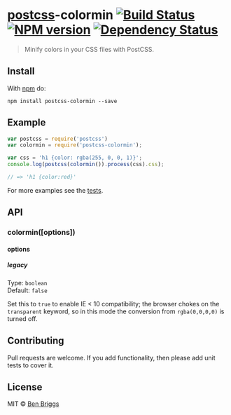 # [postcss][postcss]-colormin [![Build Status](https://travis-ci.org/ben-eb/postcss-colormin.svg?branch=master)][ci] [![NPM version](https://badge.fury.io/js/postcss-colormin.svg)][npm] [![Dependency Status](https://gemnasium.com/ben-eb/postcss-colormin.svg)][deps]

> Minify colors in your CSS files with PostCSS.

## Install

With [npm](https://npmjs.org/package/postcss-colormin) do:

```
npm install postcss-colormin --save
```


## Example

```js
var postcss = require('postcss')
var colormin = require('postcss-colormin');

var css = 'h1 {color: rgba(255, 0, 0, 1)}';
console.log(postcss(colormin()).process(css).css);

// => 'h1 {color:red}'
```

For more examples see the [tests](src/__tests__/APP.js).


## API

### colormin([options])

#### options

##### legacy

Type: `boolean`  
Default: `false`

Set this to `true` to enable IE < 10 compatibility; the browser chokes on the
`transparent` keyword, so in this mode the conversion from `rgba(0,0,0,0)`
is turned off.


## Contributing

Pull requests are welcome. If you add functionality, then please add unit tests
to cover it.


## License

MIT © [Ben Briggs](http://beneb.info)


[ci]:       https://travis-ci.org/ben-eb/postcss-colormin
[deps]:     https://gemnasium.com/ben-eb/postcss-colormin
[npm]:      http://badge.fury.io/js/postcss-colormin
[postcss]:  https://github.com/postcss/postcss
